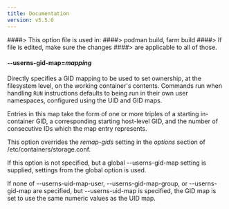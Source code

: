 ```yaml
---
title: Documentation
version: v5.5.0
---
```


####> This option file is used in:
####>   podman build, farm build
####> If file is edited, make sure the changes
####> are applicable to all of those.
#### **--userns-gid-map**=*mapping*

Directly specifies a GID mapping to be used to set ownership, at the
filesystem level, on the working container's contents.
Commands run when handling `RUN` instructions defaults to being run in
their own user namespaces, configured using the UID and GID maps.

Entries in this map take the form of one or more triples of a starting
in-container GID, a corresponding starting host-level GID, and the number of consecutive IDs which the map entry represents.

This option overrides the *remap-gids* setting in the *options* section of /etc/containers/storage.conf.

If this option is not specified, but a global --userns-gid-map setting is supplied, settings from the global option is used.

If none of --userns-uid-map-user, --userns-gid-map-group, or --userns-gid-map are specified, but --userns-uid-map is specified, the GID map is set to use the same numeric values as the UID map.
